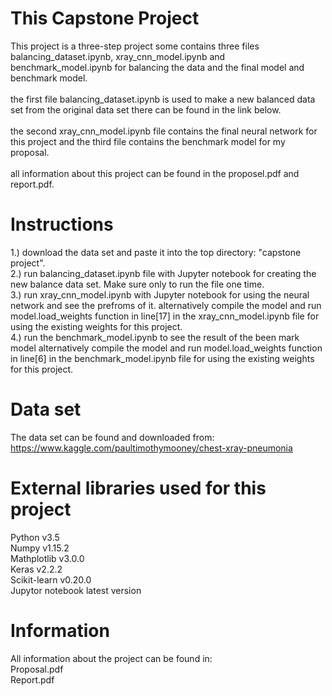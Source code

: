# This Capstone Project
This project is a three-step project some contains three files balancing_dataset.ipynb, xray_cnn_model.ipynb and benchmark_model.ipynb for balancing the data and the final model and benchmark model.
<br>
<br>
the first file balancing_dataset.ipynb is used to make a new balanced data set from the original data set there can be found in the link below.
<br>
<br>
the second xray_cnn_model.ipynb file contains the final neural network for this project and the third file contains the benchmark model for my proposal.
<br>
<br>
all information about this project can be found in the proposel.pdf and report.pdf.

# Instructions
1.) download the data set and paste it into the top directory: "capstone project".
<br>
2.) run balancing_dataset.ipynb file with Jupyter notebook for creating the new balance data set. Make sure only to run the file one time.
<br>
3.) run xray_cnn_model.ipynb with Jupyter notebook for using the neural network and see the prefroms of it.
    alternatively compile the model and run model.load_weights function in line[17] in the xray_cnn_model.ipynb file for using the existing weights for this project.
<br> 
4.) run the benchmark_model.ipynb to see the result of the been mark model
    alternatively compile the model and run model.load_weights function in line[6] in the benchmark_model.ipynb file for using the existing weights for this project.

# Data set
The data set can be found and downloaded from:
https://www.kaggle.com/paultimothymooney/chest-xray-pneumonia

# External libraries used for this project
Python v3.5
<br>
Numpy v1.15.2
<br>
Mathplotlib v3.0.0
<br>
Keras v2.2.2
<br>
Scikit-learn v0.20.0
<br>
Jupytor notebook latest version

# Information
All information about the project can be found in:
<br>
Proposal.pdf
<br>
Report.pdf
